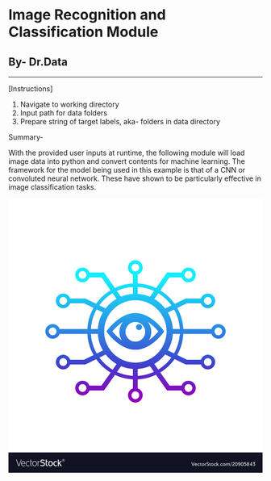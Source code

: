 # Image Recognition and Classification Module

## By- Dr.Data
---

[Instructions]
  1. Navigate to working directory
  2. Input path for data folders
  3. Prepare string of target labels, aka- folders in data directory
  
Summary- 
 
With the provided user inputs at runtime, the following module will load image data into python and convert contents for machine learning. The framework for the model being used in this example is that of a CNN or convoluted neural network. These have shown to be particularly effective in image classification tasks.

![img](machviz.jpg)

